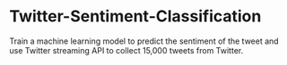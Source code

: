 # Twitter-Sentiment-Classification
Train a machine learning model to predict the sentiment of the tweet and use Twitter streaming API to collect 15,000 tweets from Twitter.
